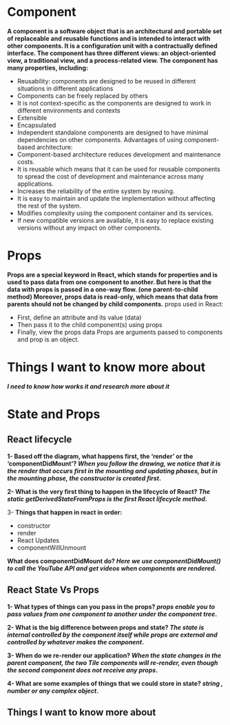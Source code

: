 # Component
**A component is a software object that is an architectural and portable set of replaceable and reusable functions and is intended to interact with other components. It is a configuration unit with a contractually defined interface. The component has three different views: an object-oriented view, a traditional view, and a process-related view.
The component has many properties, including:**
-	Reusability: components are designed to be reused in different situations in different applications
-	Components can be freely replaced by others
-	It is not context-specific as the components are designed to work in different environments and contexts
-	Extensible 
-	Encapsulated 
-	Independent standalone components are designed to have minimal dependencies on other components.
Advantages of using component-based architecture:
-	Component-based architecture reduces development and maintenance costs.
-	It is reusable which means that it can be used for reusable components to spread the cost of development and maintenance across many applications.
-	Increases the reliability of the entire system by reusing.
-	It is easy to maintain and update the implementation without affecting the rest of the system.
-	Modifies complexity using the component container and its services.
-	If new compatible versions are available, it is easy to replace existing versions without any impact on other components.

# Props
**Props are a special keyword in React, which stands for properties and is used to pass data from one component to another. But here is that the data with props is passed in a one-way flow. (one parent-to-child method) Moreover, props data is read-only, which means that data from parents should not be changed by child components.**
props used in React:
-	First, define an attribute and its value (data)
-	Then pass it to the child component(s) using props
-	Finally, view the props data
Props are arguments passed to components and prop is an object.

# Things I want to know more about
***I need to know how works it and research more about it***

# State and Props
## React lifecycle
**1- Based off the diagram, what happens first, the ‘render’ or the ‘componentDidMount’? ***When you follow the drawing, we notice that it is the render that occurs first in the mounting and updating phases, but in the mounting phase, the constructor is created first***.**

**2- What is the very first thing to happen in the lifecycle of React? ***The static getDerivedStateFromProps is the first React lifecycle method***.**

3- **Things that happen in react in order:**
- constructor
- render
- React Updates
- componentWillUnmount

**What does componentDidMount do? ***Here we use componentDidMount() to call the YouTube API and get videos when components are rendered***.**

## React State Vs Props
**1- What types of things can you pass in the props? ***props enable you to pass values from one component to another under the component tree***.**

**2- What is the big difference between props and state? ***The state is internal controlled by the component itself while props are external and controlled by whatever makes the component***.**

**3- When do we re-render our application? ***When the state changes in the parent component, the two Tile components will re-render, even though the second component does not receive any props***.**

**4- What are some examples of things that we could store in state? ***string , number or any complex object***.**

## Things I want to know more about
